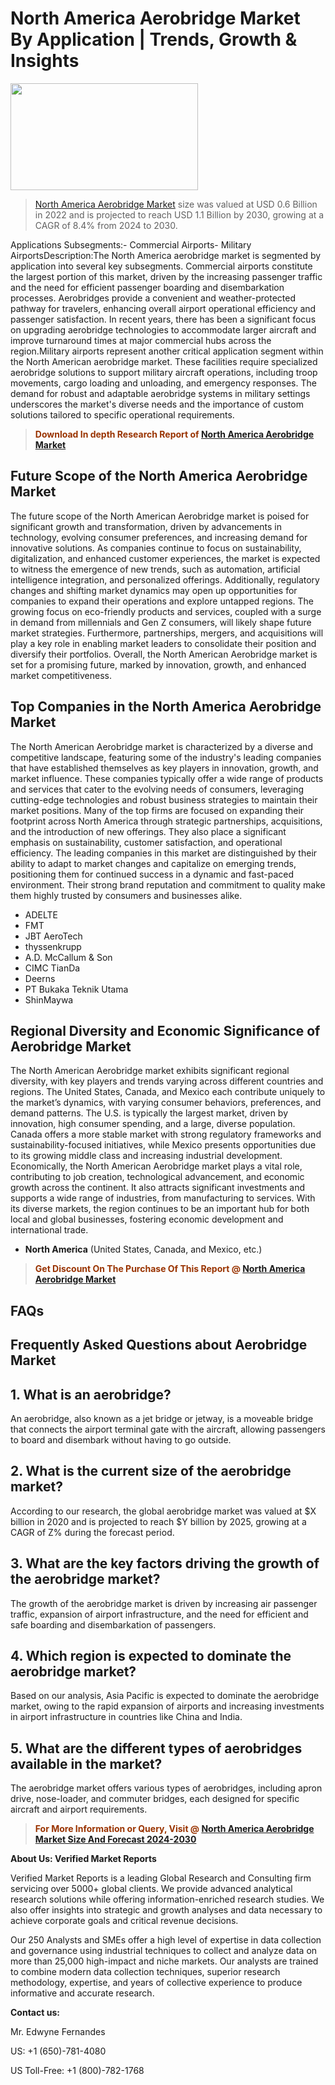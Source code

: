 <p><h1>North America Aerobridge Market By Application | Trends, Growth & Insights</h1><p><img class="aligncenter size-medium wp-image-105565" src="https://ffe5etoiles.com/wp-content/uploads/2025/01/MST7-300x171.png" alt="" width="300" height="171" /></p><blockquote><p><a href="https://www.verifiedmarketreports.com/download-sample/?rid=497557&utm_source=Github-NA&utm_medium=377" target="_blank">North America Aerobridge Market</a> size was valued at USD 0.6 Billion in 2022 and is projected to reach USD 1.1 Billion by 2030, growing at a CAGR of 8.4% from 2024 to 2030.</p></blockquote>Applications Subsegments:- Commercial Airports- Military AirportsDescription:The North America aerobridge market is segmented by application into several key subsegments. Commercial airports constitute the largest portion of this market, driven by the increasing passenger traffic and the need for efficient passenger boarding and disembarkation processes. Aerobridges provide a convenient and weather-protected pathway for travelers, enhancing overall airport operational efficiency and passenger satisfaction. In recent years, there has been a significant focus on upgrading aerobridge technologies to accommodate larger aircraft and improve turnaround times at major commercial hubs across the region.Military airports represent another critical application segment within the North American aerobridge market. These facilities require specialized aerobridge solutions to support military aircraft operations, including troop movements, cargo loading and unloading, and emergency responses. The demand for robust and adaptable aerobridge systems in military settings underscores the market's diverse needs and the importance of custom solutions tailored to specific operational requirements.</p><blockquote><p><span style="color: #993300;"><strong>Download In depth Research Report of <a href="https://www.verifiedmarketreports.com/download-sample/?rid=497557&utm_source=Github-NA&utm_medium=377">North America Aerobridge Market</a></strong></span></p></blockquote><h2>Future Scope of the North America Aerobridge Market</h2><p>The future scope of the North American Aerobridge market is poised for significant growth and transformation, driven by advancements in technology, evolving consumer preferences, and increasing demand for innovative solutions. As companies continue to focus on sustainability, digitalization, and enhanced customer experiences, the market is expected to witness the emergence of new trends, such as automation, artificial intelligence integration, and personalized offerings. Additionally, regulatory changes and shifting market dynamics may open up opportunities for companies to expand their operations and explore untapped regions. The growing focus on eco-friendly products and services, coupled with a surge in demand from millennials and Gen Z consumers, will likely shape future market strategies. Furthermore, partnerships, mergers, and acquisitions will play a key role in enabling market leaders to consolidate their position and diversify their portfolios. Overall, the North American Aerobridge market is set for a promising future, marked by innovation, growth, and enhanced market competitiveness.</p><h2>Top Companies in the North America Aerobridge Market</h2><p>The North American Aerobridge market is characterized by a diverse and competitive landscape, featuring some of the industry's leading companies that have established themselves as key players in innovation, growth, and market influence. These companies typically offer a wide range of products and services that cater to the evolving needs of consumers, leveraging cutting-edge technologies and robust business strategies to maintain their market positions. Many of the top firms are focused on expanding their footprint across North America through strategic partnerships, acquisitions, and the introduction of new offerings. They also place a significant emphasis on sustainability, customer satisfaction, and operational efficiency. The leading companies in this market are distinguished by their ability to adapt to market changes and capitalize on emerging trends, positioning them for continued success in a dynamic and fast-paced environment. Their strong brand reputation and commitment to quality make them highly trusted by consumers and businesses alike.</p><p><ul><li>ADELTE </li><li> FMT </li><li> JBT AeroTech </li><li> thyssenkrupp </li><li> A.D. McCallum & Son </li><li> CIMC TianDa </li><li> Deerns </li><li> PT Bukaka Teknik Utama </li><li> ShinMaywa</li></ul></p><h2>Regional Diversity and Economic Significance of Aerobridge Market</h2><p>The North American Aerobridge market exhibits significant regional diversity, with key players and trends varying across different countries and regions. The United States, Canada, and Mexico each contribute uniquely to the market’s dynamics, with varying consumer behaviors, preferences, and demand patterns. The U.S. is typically the largest market, driven by innovation, high consumer spending, and a large, diverse population. Canada offers a more stable market with strong regulatory frameworks and sustainability-focused initiatives, while Mexico presents opportunities due to its growing middle class and increasing industrial development. Economically, the North American Aerobridge market plays a vital role, contributing to job creation, technological advancement, and economic growth across the continent. It also attracts significant investments and supports a wide range of industries, from manufacturing to services. With its diverse markets, the region continues to be an important hub for both local and global businesses, fostering economic development and international trade.</p><ul> <li><strong>North America</strong> (United States, Canada, and Mexico, etc.)</li></ul><blockquote><p><span style="color: #993300;"><strong>Get Discount On The Purchase Of This Report @ <a href="https://www.verifiedmarketreports.com/ask-for-discount/?rid=497557&utm_source=Github-NA&utm_medium=377">North America Aerobridge Market</a></strong></span></p></blockquote><h2>FAQs</h2><p> <h2>Frequently Asked Questions about Aerobridge Market</h1> <h2>1. What is an aerobridge?</div><div></h2> <p>An aerobridge, also known as a jet bridge or jetway, is a moveable bridge that connects the airport terminal gate with the aircraft, allowing passengers to board and disembark without having to go outside.</p> <h2>2. What is the current size of the aerobridge market?</div><div></h2> <p>According to our research, the global aerobridge market was valued at $X billion in 2020 and is projected to reach $Y billion by 2025, growing at a CAGR of Z% during the forecast period.</p> <h2>3. What are the key factors driving the growth of the aerobridge market?</div><div></h2> <p>The growth of the aerobridge market is driven by increasing air passenger traffic, expansion of airport infrastructure, and the need for efficient and safe boarding and disembarkation of passengers.</p> <h2>4. Which region is expected to dominate the aerobridge market?</div><div></h2> <p>Based on our analysis, Asia Pacific is expected to dominate the aerobridge market, owing to the rapid expansion of airports and increasing investments in airport infrastructure in countries like China and India.</p> <h2>5. What are the different types of aerobridges available in the market?</div><div></h2> <p>The aerobridge market offers various types of aerobridges, including apron drive, nose-loader, and commuter bridges, each designed for specific aircraft and airport requirements.</p> <!-- Add more FAQs and answers here --> </body></html></p><blockquote><p><span style="color: #993300;"><strong>For More Information or Query, Visit @ <a href="https://www.verifiedmarketreports.com/product/aerobridge-market-szie-and-forecast/">North America Aerobridge Market Size And Forecast 2024-2030</a></strong></span></p></blockquote><p><strong>About Us: Verified Market Reports</strong></p><p>Verified Market Reports is a leading Global Research and Consulting firm servicing over 5000+ global clients. We provide advanced analytical research solutions while offering information-enriched research studies. We also offer insights into strategic and growth analyses and data necessary to achieve corporate goals and critical revenue decisions.</p><p>Our 250 Analysts and SMEs offer a high level of expertise in data collection and governance using industrial techniques to collect and analyze data on more than 25,000 high-impact and niche markets. Our analysts are trained to combine modern data collection techniques, superior research methodology, expertise, and years of collective experience to produce informative and accurate research.</p><p><strong>Contact us:</strong></p><p>Mr. Edwyne Fernandes</p><p>US: +1 (650)-781-4080</p><p>US Toll-Free: +1 (800)-782-1768</p>
